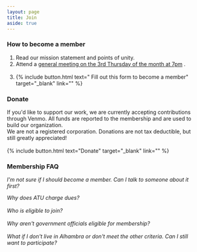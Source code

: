 ```yaml
---
layout: page
title: Join
aside: true
---
```


### How to become a member

1. Read our mission statement and points of unity.
2. Attend a [general meeting on the 3rd Thursday of the month at 7pm](https://www.facebook.com/alhambratenantsunion/events/?ref=page_internal) .
   <br>
   <br>
3. {% include button.html text=" Fill out this form to become a member" target="_blank" link="" %}

### Donate

If you'd like to support our work, we are currently accepting contributions through Venmo. All funds are reported to the membership and are used to build our organization.
<br>
We are not a registered corporation. Donations are not tax deductible, but still greatly appreciated!
<br>
<br>
{% include button.html text="Donate" target="_blank" link="" %}

### Membership FAQ

_I'm not sure if I should become a member. Can I talk to someone about it first?_

_Why does ATU charge dues?_\
<br>
_Who is eligible to join?_\
<br>
_Why aren't government officials eligible for membership?_\
<br>
_What if I don't live in Alhambra or don't meet the other criteria. Can I still want to participate?_\
<br>
